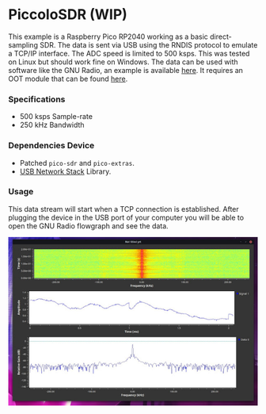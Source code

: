 # PiccoloSDR (WIP)
This example is a Raspberry Pico RP2040 working as a basic direct-sampling SDR. The data is sent via USB using the RNDIS protocol to emulate a TCP/IP interface. The ADC speed is limited to 500 ksps. This was tested on Linux but should work fine on Windows. The data can be used with software like the GNU Radio, an example is available [here](/apps/piccolosdr/piccolosdr.grc). It requires an OOT module that can be found [here](https://github.com/ghostop14/gr-grnet).

### Specifications
- 500 ksps Sample-rate
- 250 kHz Bandwidth

### Dependencies Device
- Patched `pico-sdr` and `pico-extras`.
- [USB Network Stack](/lib/networking) Library.

### Usage
This data stream will start when a TCP connection is established. After plugging the device in the USB port of your computer you will be able to open the GNU Radio flowgraph and see the data.

![GNU Radio Example With PiccoloSDR](/apps/piccolosdr/media/gnuradio_example.jpg)